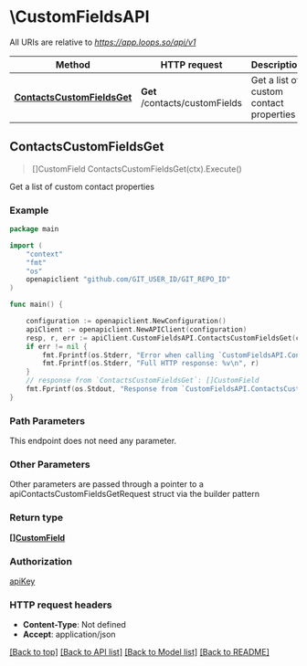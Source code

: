 # \CustomFieldsAPI

All URIs are relative to *https://app.loops.so/api/v1*

Method | HTTP request | Description
------------- | ------------- | -------------
[**ContactsCustomFieldsGet**](CustomFieldsAPI.md#ContactsCustomFieldsGet) | **Get** /contacts/customFields | Get a list of custom contact properties



## ContactsCustomFieldsGet

> []CustomField ContactsCustomFieldsGet(ctx).Execute()

Get a list of custom contact properties



### Example

```go
package main

import (
	"context"
	"fmt"
	"os"
	openapiclient "github.com/GIT_USER_ID/GIT_REPO_ID"
)

func main() {

	configuration := openapiclient.NewConfiguration()
	apiClient := openapiclient.NewAPIClient(configuration)
	resp, r, err := apiClient.CustomFieldsAPI.ContactsCustomFieldsGet(context.Background()).Execute()
	if err != nil {
		fmt.Fprintf(os.Stderr, "Error when calling `CustomFieldsAPI.ContactsCustomFieldsGet``: %v\n", err)
		fmt.Fprintf(os.Stderr, "Full HTTP response: %v\n", r)
	}
	// response from `ContactsCustomFieldsGet`: []CustomField
	fmt.Fprintf(os.Stdout, "Response from `CustomFieldsAPI.ContactsCustomFieldsGet`: %v\n", resp)
}
```

### Path Parameters

This endpoint does not need any parameter.

### Other Parameters

Other parameters are passed through a pointer to a apiContactsCustomFieldsGetRequest struct via the builder pattern


### Return type

[**[]CustomField**](CustomField.md)

### Authorization

[apiKey](../README.md#apiKey)

### HTTP request headers

- **Content-Type**: Not defined
- **Accept**: application/json

[[Back to top]](#) [[Back to API list]](../README.md#documentation-for-api-endpoints)
[[Back to Model list]](../README.md#documentation-for-models)
[[Back to README]](../README.md)

